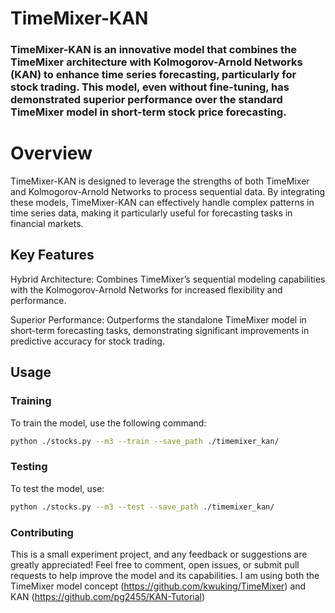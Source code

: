 # TimeMixer-KAN

### TimeMixer-KAN is an innovative model that combines the TimeMixer architecture with Kolmogorov-Arnold Networks (KAN) to enhance time series forecasting, particularly for stock trading. This model, even without fine-tuning, has demonstrated superior performance over the standard TimeMixer model in short-term stock price forecasting.

# Overview
TimeMixer-KAN is designed to leverage the strengths of both TimeMixer and Kolmogorov-Arnold Networks to process sequential data. By integrating these models, TimeMixer-KAN can effectively handle complex patterns in time series data, making it particularly useful for forecasting tasks in financial markets.

## Key Features
Hybrid Architecture: Combines TimeMixer’s sequential modeling capabilities with the Kolmogorov-Arnold Networks for increased flexibility and performance.

Superior Performance: Outperforms the standalone TimeMixer model in short-term forecasting tasks, demonstrating significant improvements in predictive accuracy for stock trading.

## Usage
### Training
To train the model, use the following command:
```bash
python ./stocks.py --m3 --train --save_path ./timemixer_kan/
```
### Testing
To test the model, use:
```bash
python ./stocks.py --m3 --test --save_path ./timemixer_kan/
```

### Contributing
This is a small experiment project, and any feedback or suggestions are greatly appreciated! Feel free to comment, open issues, or submit pull requests to help improve the model and its capabilities. I am using both the TimeMixer model concept (https://github.com/kwuking/TimeMixer) and KAN (https://github.com/pg2455/KAN-Tutorial)

